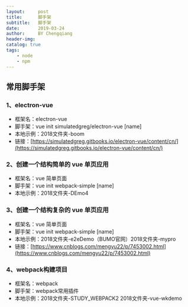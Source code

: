 ```yaml
---
layout:     post
title:      脚手架
subtitle:   脚手架
date:       2019-03-24
author:     BY Chengqiang
header-img: 
catalog: true
tags:
    - node
    - npm
---
```

## 常用脚手架
### 1、electron-vue
* 框架名：electron-vue
* 脚手架：vue init simulatedgreg/electron-vue [name]
* 本地示例：2018文件夹-boom
* 链接：[https://simulatedgreg.gitbooks.io/electron-vue/content/cn/](https://simulatedgreg.gitbooks.io/electron-vue/content/cn/)

### 2、创建一个结构简单的 vue 单页应用
* 框架名：vue 简单页面
* 脚手架：vue init webpack-simple [name]
* 本地示例：2018文件夹-DEmo4

### 3、创建一个结构复杂的 vue 单页应用
* 框架名：vue 简单页面
* 脚手架：vue init webpack-simple [name]
* 本地示例：2018文件夹-e2eDemo（BUMO官网）2018文件夹-mypro
* 链接：[https://www.cnblogs.com/mengyu22/p/7453002.html](https://www.cnblogs.com/mengyu22/p/7453002.html)

### 4、webpack构建项目
* 框架名：webpack
* 脚手架：webpack常用插件
* 本地示例：2018文件夹-STUDY_WEBPACK2 2018文件夹-vue-wkdemo